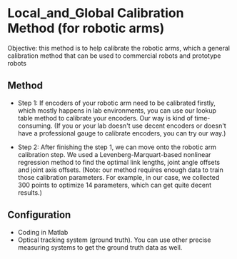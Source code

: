 # Local_and_Global Calibration Method (for robotic arms)
Objective: this method is to help calibrate the robotic arms, which a general calibration method that can be used to commercial robots and prototype robots

## Method
- Step 1: If encoders of your robotic arm need to be calibrated firstly, which mostly happens in lab environments, you can use our lookup table method to calibrate your encoders.
Our way is kind of time-consuming. (If you or your lab doesn't use decent encoders or doesn't have a professional gauge to calibrate encoders, you can try our way.)

- Step 2: After finishing the step 1, we can move onto the robotic arm calibration step. We used a Levenberg-Marquart-based nonlinear regression method to find the optimal link lengths, joint angle offsets and joint axis offsets. (Note: our method requires enough data to train those calibration parameters. For example, in our case, we collected 300 points to optimize 14 parameters, which can get quite decent results.)

## Configuration
- Coding in Matlab
- Optical tracking system (ground truth). You can use other precise measuring systems to get the ground truth data as well.

